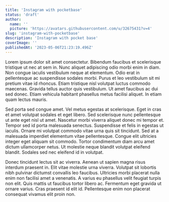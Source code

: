```yaml
---
title: 'Instagram with pocketbase'
status: 'draft'
author:
  name: ''
  picture: 'https://avatars.githubusercontent.com/u/32675431?v=4'
slug: 'instagram-with-pocketbase'
description: 'Instagram with pocket base'
coverImage: ''
publishedAt: '2023-05-06T21:23:19.496Z'
---
```


Lorem ipsum dolor sit amet consectetur. Bibendum faucibus et scelerisque tristique ut nec at sem in. Nunc aliquet adipiscing odio morbi enim in diam. Non congue iaculis vestibulum neque at elementum. Odio erat in pellentesque ac suspendisse sodales morbi. Purus et leo vestibulum sit mi pretium vitae id rhoncus. Etiam tristique nisl volutpat luctus commodo maecenas. Gravida tellus auctor quis vestibulum. Ut amet faucibus ac dui sed donec. Etiam vehicula habitant phasellus metus facilisi aliquet. In etiam quam lectus mauris.<br>

Sed porta sed congue amet. Vel metus egestas at scelerisque. Eget in cras et amet volutpat sodales et eget libero. Sed scelerisque nunc pellentesque ut ante eget nisl ut amet. Nascetur morbi viverra aliquet donec mi tempor et. Tempor sed id porta malesuada senectus. Suspendisse et felis in egestas ut iaculis. Ornare mi volutpat commodo vitae urna quis sit tincidunt. Sed at a malesuada imperdiet elementum vitae pellentesque. Congue elit ultricies integer eget aliquam sit commodo. Tortor condimentum diam arcu amet dictum ullamcorper netus. Ut molestie neque blandit volutpat eleifend blandit. Sodales sed nec eleifend id in volutpat.<br>

Donec tincidunt lectus sit ac viverra. Aenean ut sapien magna risus interdum praesent in. Elit vitae molestie urna viverra. Volutpat sit lobortis nibh pulvinar dictumst convallis leo faucibus. Ultricies morbi placerat nulla enim non facilisi amet a venenatis. A varius eu phasellus velit feugiat turpis non elit. Quis mattis ut faucibus tortor libero ac. Fermentum eget gravida ut ornare varius. Cras praesent id elit id. Pellentesque enim non placerat consequat vivamus elit proin non.

